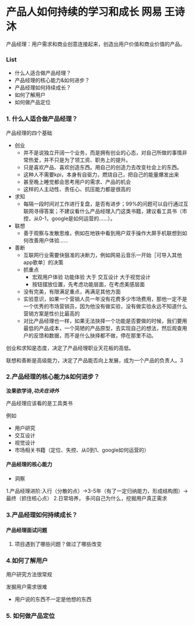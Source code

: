 # 产品人如何持续的学习和成长 网易 王诗沐

产品经理：用户需求和商业创意连接起来，创造出用户价值和商业价值的产品。

### List

- 什么人适合做产品经理？
- 产品经理的核心能力&如何进步？
- 产品经理如何持续成长？
- 如何了解用户
- 如何做产品定位

### 1. 什么人适合做产品经理？

产品经理的四个基础

- 创业
  - 并不是说独立开阔一个业务，而是拥有创业的心态，对自己所做的事情非常热爱，并不只是为了领工资、职务上的提升。
  - 只是喜欢产品、喜欢创造东西。用自己的创造力去改变社会上的东西。
  - 这种人不需要kpi，本身有自驱力，燃烧自己，把自己的能量爆发出来
  - 甚至晚上睡觉都会思考用户的需求、产品的机会
  - 这样的人主动性、责任心、抗压能力都是很高的
- 求知
  - 每隔一段时间对工作进行复盘，是否有进步；99%的问题可以自行通过互联网寻得答案；不建议看什么产品经理入门这类书籍，建议看工具书（市控，从0-1，google是如何运营的......）。
- 联想
  - 善于观察与发散思维，例如在地铁中看到用户双手操作大屏手机联想到如何改善用户体验......
- 善断
  - 互联网行业需要快狠准的决断力，例如网易云音乐一开始［可导入其他app歌单］的决策
  - 抓重点
    - 宏观用户体验  功能体验 大于 交互设计  大于视觉设计
    - 按钮摆放位置，先考虑功能层面，在考虑美感层面
  - 没有完美，有限满足重点，再满足其他方面
  - 实验意识，如果一个营销人员一年没有花费多少市场费用，那他一定不是一个优秀的市场营销员，因为他没有做实验，没有做实验永远不知道什么营销方案是性价比最高的
  - 对比产品经理也一样，如果无法抉择一个功能是否要做的时候，我们要用最低的产品成本，一个简陋的产品原型，去实现自己的想法，然后观查用户的反馈和数据，而不是什么抉择都不做，停在那里不动。

创业和求知是态度，决定了产品经理职业天花板的高低。

联想和善断是高级能力，决定了产品能否向上发展，成为一个产品的负责人。3

### 2.产品经理的核心能力&如何进步？

**汝果欲学诗,*功夫在诗外***

产品经理应该看的是工具类书

例如

- 用户研究
- 交互设计
- 视觉设计
- 市场相关书籍（定位、失控、从0到1、google如何运营的）

#### 产品经理的核心能力

- 洞察

1.产品经理进阶:入行（分散的点）→3-5年（有了一定归纳能力，形成结构图）→最终（抓住核心点）
2.日常培养， 多问自己为什么，挖掘用户真正需求

### 3.产品经理如何持续成长？

#### 产品经理面试问题

1. 项目遇到了哪些问题？做过了哪些改变

### 4.如何了解用户

用户研究方法很常规

发掘用户需求很难

- 用户说的东西不一定是他想的东西

### 5. 如何做产品定位
